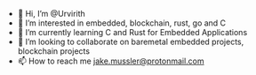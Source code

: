 - 👋 Hi, I’m @Urvirith
- 👀 I’m interested in embedded, blockchain, rust, go and C
- 🌱 I’m currently learning C and Rust for Embedded Applications
- 💞️ I’m looking to collaborate on baremetal embedded projects, blockchain projects
- 📫 How to reach me jake.mussler@protonmail.com

<!---
Urvirith/Urvirith is a ✨ special ✨ repository because its `README.md` (this file) appears on your GitHub profile.
You can click the Preview link to take a look at your changes.
--->
